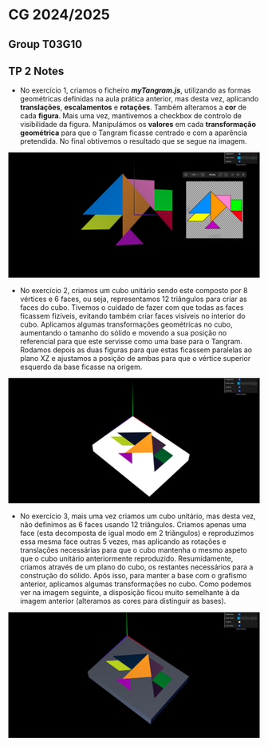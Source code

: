 # CG 2024/2025

## Group T03G10

## TP 2 Notes

- No exercício 1, criamos o ficheiro **_myTangram.js_**, utilizando as formas geométricas definidas na aula prática anterior, mas desta vez, aplicando **translações**, **escalamentos** e **rotações**. Também alteramos a **cor** de cada **figura**. Mais uma vez, mantivemos a checkbox de controlo de visibilidade da figura. Manipulámos os **valores** em cada **transformação geométrica** para que o Tangram ficasse centrado e com a aparência pretendida. No final obtivemos o resultado que se segue na imagem.

![Screenshot 1](screenshots/cgra-t03g10-tp2-1.png)

- No exercício 2, criamos um cubo unitário sendo este composto por 8 vértices e 6 faces, ou seja, representamos 12 triângulos para criar as faces do cubo. Tivemos o cuidado de fazer com que todas as faces ficassem fizíveis, evitando também criar faces visíveis no interior do cubo. Aplicamos algumas transformações geométricas no cubo, aumentando o tamanho do sólido e movendo a sua posição no referencial para que este servisse como uma base para o Tangram. Rodamos depois as duas figuras para que estas ficassem paralelas ao plano XZ e ajustamos a posição de ambas para que o vértice superior esquerdo da base ficasse na origem.

![Screenshot 2](screenshots/cgra-t03g10-tp2-2.png)

- No exercício 3, mais uma vez criamos um cubo unitário, mas desta vez, não definimos as 6 faces usando 12 triângulos. Criamos apenas uma face (esta decomposta de igual modo em 2 triângulos) e reproduzimos essa mesma face outras 5 vezes, mas aplicando as rotações e translações necessárias para que o cubo mantenha o mesmo aspeto que o cubo unitário anteriormente reproduzido. Resumidamente, criamos através de um plano do cubo, os restantes necessários para a construção do sólido. Após isso, para manter a base com o grafismo anterior, aplicamos algumas transformações no cubo. Como podemos ver na imagem seguinte, a disposição ficou muito semelhante à da imagem anterior (alteramos as cores para distinguir as bases).

![Screenshot 3](screenshots/cgra-t03g10-tp2-3.png)
